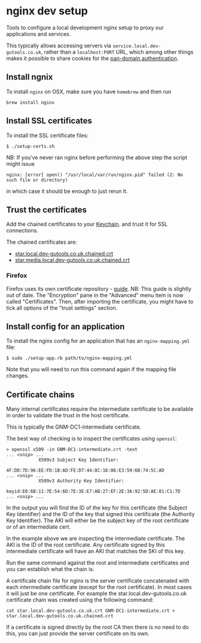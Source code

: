 # nginx dev setup

Tools to configure a local development nginx setup to proxy our applications and services.

This typically allows accessing servers via
`service.local.dev-gutools.co.uk`, rather than a `localhost:PORT` URL,
which among other things makes it possible to share cookies for the [pan-domain authentication](https://github.com/guardian/pan-domain-authentication).

## Install ngnix
To install `nginx` on OSX, make sure you have `homebrew` and then run 

```
brew install nginx
```

## Install SSL certificates
To install the SSL certificate files:

```
$ ./setup-certs.sh
```

NB: If you've never ran nginx before performing the above step the script might issue 

```
nginx: [error] open() "/usr/local/var/run/nginx.pid" failed (2: No such file or directory)
```

in which case it should be enough to just rerun it. 

## Trust the certificates
Add the chained certificates to your [Keychain](https://support.apple.com/kb/PH18677?locale=en_US). and trust it for SSL connections.

The chained certificates are:
- [star.local.dev-gutools.co.uk.chained.crt](ssl/star.local.dev-gutools.co.uk.chained.crt)
- [star.media.local.dev-gutools.co.uk.chained.crt](ssl/star.media.local.dev-gutools.co.uk.chained.crt)

### Firefox
Firefox uses its own certificate repository - [guide](http://www.cyberciti.biz/faq/firefox-adding-trusted-ca/).
NB: This guide is slightly out of date. The "Encryption" pane in the "Advanced" menu item is now called "Certificates". 
Then, after importing the certificate, you might have to tick all options of the "trust settings" section.

## Install config for an application
To install the nginx config for an application that has an `nginx-mapping.yml` file:

```
$ sudo ./setup-app.rb path/to/nginx-mapping.yml
```

Note that you will need to run this command again if the mapping file changes.

## Certificate chains
Many internal certificates require the intermediate certificate to be available
in order to validate the trust in the host certificate.

This is typically the GNM-DC1-intermediate certificate.

The best way of checking is to inspect the certificates using `openssl`:

```
> openssl x509 -in GNM-DC1-intermediate.crt -text
... <snip> ...
            X509v3 Subject Key Identifier:
                4F:DD:7D:96:EE:FD:1B:AD:FE:D7:44:8C:16:06:E3:59:6B:74:5C:AD
... <snip> ...
            X509v3 Authority Key Identifier:
                keyid:E0:6B:11:7E:54:6D:7E:3E:E7:AB:27:EF:2E:3A:92:5D:AE:81:C1:7D
... <snip> ...
```

In the output you will find the ID of the key for this certificate (the Subject
  Key Identifier) and the ID of the key that signed this certificate (the Authority
  Key Identifier). The AKI will either be the subject key of the root certificate
  or of an intermediate cert.

In the example above we are inspecting the intermediate certificate. The AKI is
  the ID of the root certificate. Any certificate signed by this intermediate
  certificate will have an AKI that matches the SKI of this key.

Run the same command against the root and intermediate certificates and you can
  establish what the chain is.

A certificate chain file for nginx is the server certificate concatenated with
  each intermediate certificate (except for the root certificate). In most cases
  it will just be one certificate. For example the star.local.dev-gutools.co.uk
  certificate chain was created using the following command:

```
cat star.local.dev-gutools.co.uk.crt GNM-DC1-intermediate.crt > star.local.dev-gutools.co.uk.chained.crt
```

If a certificate is signed directly by the root CA then there is no need to do
this, you can just provide the server certificate on its own.

